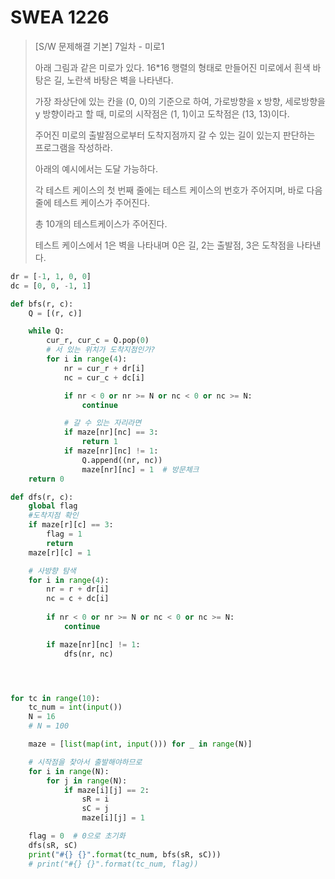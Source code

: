 # SWEA 1226

> [S/W 문제해결 기본] 7일차 - 미로1
>
> 아래 그림과 같은 미로가 있다. 16*16 행렬의 형태로 만들어진 미로에서 흰색 바탕은 길, 노란색 바탕은 벽을 나타낸다.
>
> 가장 좌상단에 있는 칸을 (0, 0)의 기준으로 하여, 가로방향을 x 방향, 세로방향을 y 방향이라고 할 때, 미로의 시작점은 (1, 1)이고 도착점은 (13, 13)이다.
>
> 주어진 미로의 출발점으로부터 도착지점까지 갈 수 있는 길이 있는지 판단하는 프로그램을 작성하라.
>
> 아래의 예시에서는 도달 가능하다.
>
> 각 테스트 케이스의 첫 번째 줄에는 테스트 케이스의 번호가 주어지며, 바로 다음 줄에 테스트 케이스가 주어진다.
>
> 총 10개의 테스트케이스가 주어진다.
>
> 테스트 케이스에서 1은 벽을 나타내며 0은 길, 2는 출발점, 3은 도착점을 나타낸다.

```python
dr = [-1, 1, 0, 0]
dc = [0, 0, -1, 1]

def bfs(r, c):
    Q = [(r, c)]

    while Q:
        cur_r, cur_c = Q.pop(0)
        # 서 있는 위치가 도착지점인가?
        for i in range(4):
            nr = cur_r + dr[i]
            nc = cur_c + dc[i]

            if nr < 0 or nr >= N or nc < 0 or nc >= N:
                continue

            # 갈 수 있는 자리라면
            if maze[nr][nc] == 3:
                return 1
            if maze[nr][nc] != 1:
                Q.append((nr, nc))
                maze[nr][nc] = 1  # 방문체크
    return 0

def dfs(r, c):
    global flag
    #도착지점 확인
    if maze[r][c] == 3:
        flag = 1
        return
    maze[r][c] = 1

    # 사방향 탐색
    for i in range(4):
        nr = r + dr[i]
        nc = c + dc[i]
        
        if nr < 0 or nr >= N or nc < 0 or nc >= N:
            continue

        if maze[nr][nc] != 1:
            dfs(nr, nc)




for tc in range(10):
    tc_num = int(input())
    N = 16
    # N = 100

    maze = [list(map(int, input())) for _ in range(N)]

    # 시작점을 찾아서 출발해야하므로
    for i in range(N):
        for j in range(N):
            if maze[i][j] == 2:
                sR = i
                sC = j
                maze[i][j] = 1

    flag = 0  # 0으로 초기화
    dfs(sR, sC)
    print("#{} {}".format(tc_num, bfs(sR, sC)))
    # print("#{} {}".format(tc_num, flag))
```

